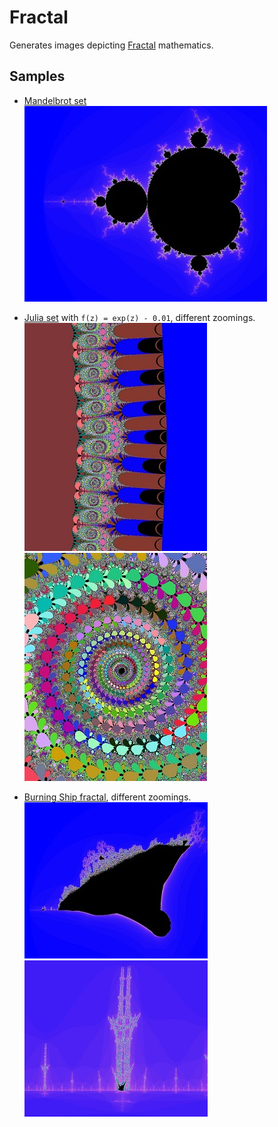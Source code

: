# Fractal
Generates images depicting [Fractal](https://en.wikipedia.org/wiki/Fractal) mathematics.

## Samples
* [Mandelbrot set](https://en.wikipedia.org/wiki/Mandelbrot_set)
![image](https://github.com/daidodo/fractal/blob/master/samples/1.jpg)

* [Julia set](https://en.wikipedia.org/wiki/Julia_set) with `f(z) = exp(z) - 0.01`, different zoomings.
![image](https://github.com/daidodo/fractal/blob/master/samples/2.jpg)
![image](https://github.com/daidodo/fractal/blob/master/samples/3.jpg)

* [Burning Ship fractal](https://en.wikipedia.org/wiki/Burning_Ship_fractal), different zoomings.
![image](https://github.com/daidodo/fractal/blob/master/samples/4.jpg)
![image](https://github.com/daidodo/fractal/blob/master/samples/5.jpg)
